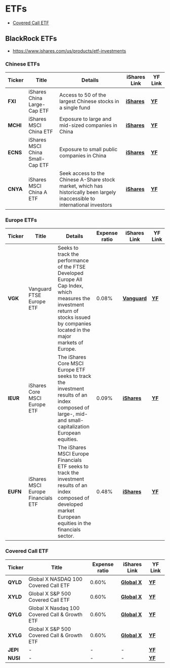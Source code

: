 # ETFs

- [Covered Call ETF](#Covered-Call-ETF)

## BlackRock ETFs
- https://www.ishares.com/us/products/etf-investments

### Chinese ETFs
Ticker | Title | Details | iShares Link | YF Link
--- | --- | --- | --- | --- |
| **FXI** | iShares China Large-Cap ETF  | Access to 50 of the largest Chinese stocks in a single fund | **[iShares](https://www.ishares.com/us/products/239536/ishares-china-largecap-etf)** | **[YF](https://finance.yahoo.com/quote/FXI)** |
| **MCHI** | iShares MSCI China ETF | Exposure to large and mid-sized companies in China| **[iShares](https://www.ishares.com/us/products/239619/ishares-msci-china-etf)** | **[YF](https://finance.yahoo.com/quote/MCHI)** |
| **ECNS** | iShares MSCI China Small-Cap ETF  | Exposure to small public companies in China | **[iShares](https://www.ishares.com/us/products/239620/ishares-msci-china-smallcap-etf)** | **[YF](https://finance.yahoo.com/quote/ECNS)** |
| **CNYA** | iShares MSCI China A ETF | Seek access to the Chinese A-Share stock market, which has historically been largely inaccessible to international investors | **[iShares](https://www.ishares.com/us/products/273318/ishares-msci-china-a-etf)** | **[YF](https://finance.yahoo.com/quote/CNYA)** |

### Europe ETFs
Ticker | Title | Details | Expense ratio | iShares Link | YF Link
--- | --- | --- | --- | --- | --- |
| **VGK** | Vanguard FTSE Europe ETF  | Seeks to track the performance of the FTSE Developed Europe All Cap Index, which measures the investment return of stocks issued by companies located in the major markets of Europe. | 0.08% | **[Vanguard](https://investor.vanguard.com/etf/profile/VGK)** | **[YF](https://finance.yahoo.com/quote/VGK)** |
| **IEUR** | iShares Core MSCI Europe ETF  | The iShares Core MSCI Europe ETF seeks to track the investment results of an index composed of large-, mid- and small-capitalization European equities. | 0.09% | **[iShares](https://www.ishares.com/us/products/264617/ishares-core-msci-europe-etf)** | **[YF](https://finance.yahoo.com/quote/IEUR)** |
| **EUFN** | iShares MSCI Europe Financials ETF  | The iShares MSCI Europe Financials ETF seeks to track the investment results of an index composed of developed market European equities in the financials sector. | 0.48% | **[iShares](https://www.ishares.com/us/products/239645/ishares-msci-europe-financials-etf#/)** | **[YF](https://finance.yahoo.com/quote/EUFN)** |

### Covered Call ETF
Ticker | Title | Expense ratio | iShares Link | YF Link
--- | --- | --- | --- | --- |
| **QYLD** | Global X NASDAQ 100 Covered Call ETF | 0.60% | **[Global X](https://www.globalxetfs.com/funds/qyld/)** | **[YF](https://finance.yahoo.com/quote/QYLD)** |
| **XYLD** | Global X S&P 500 Covered Call ETF | 0.60% | **[Global X](https://www.globalxetfs.com/funds/XYLD/)** | **[YF](https://finance.yahoo.com/quote/XYLD)** |
| **QYLG** | Global X Nasdaq 100 Covered Call & Growth ETF | 0.60% | **[Global X](https://www.globalxetfs.com/funds/QYLG/)** | **[YF](https://finance.yahoo.com/quote/QYLG)** |
| **XYLG** | Global X	S&P 500 Covered Call & Growth ETF | 0.60% | **[Global X](https://www.globalxetfs.com/funds/XYLG/)** | **[YF](https://finance.yahoo.com/quote/XYLG)** |
| **JEPI** | - | - | - | **[YF](https://finance.yahoo.com/quote/JEPI)** |
| **NUSI** | - | - | - | **[YF](https://finance.yahoo.com/quote/NUSI)** |
